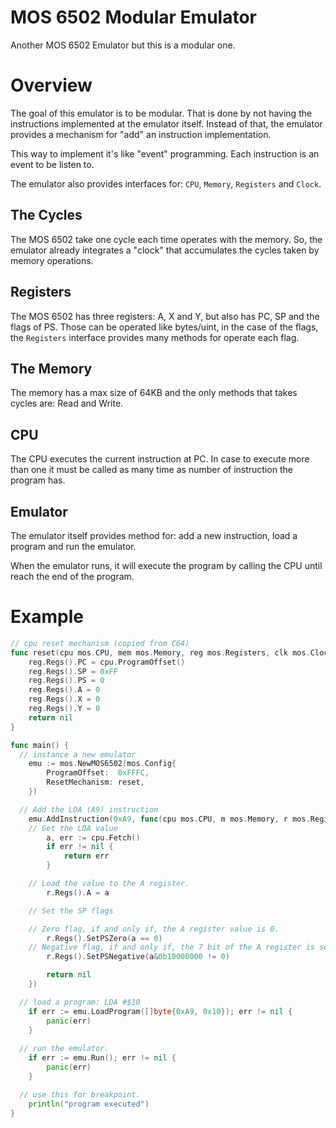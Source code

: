 # MOS 6502 Modular Emulator
Another MOS 6502 Emulator but this is a modular one.

# Overview

The goal of this emulator is to be modular. That is done by not having the instructions implemented at the emulator itself. Instead of that, the emulator provides a mechanism for "add" an instruction implementation. 

This way to implement it's like "event" programming. Each instruction is an event to be listen to. 

The emulator also provides interfaces for: `CPU`, `Memory`, `Registers` and `Clock`.

## The Cycles
The MOS 6502 take one cycle each time operates with the memory. So, the emulator already integrates a "clock" that accumulates the cycles taken by memory operations.

## Registers
The MOS 6502 has three registers: A, X and Y, but also has PC, SP and the flags of PS. Those can be operated like bytes/uint, in the case of the flags, the `Registers` interface provides many methods for operate each flag.

## The Memory
The memory has a max size of 64KB and the only methods that takes cycles are: Read and Write.

## CPU
The CPU executes the current instruction at PC. In case to execute more than one it must be called as many time as number of instruction the program has.

## Emulator
The emulator itself provides method for: add a new instruction, load a program and run the emulator.

When the emulator runs, it will execute the program by calling the CPU until reach the end of the program.

# Example

````go
// cpu reset mechanism (copied from C64)
func reset(cpu mos.CPU, mem mos.Memory, reg mos.Registers, clk mos.Clock) error {
	reg.Regs().PC = cpu.ProgramOffset()
	reg.Regs().SP = 0xFF
	reg.Regs().PS = 0
	reg.Regs().A = 0
	reg.Regs().X = 0
	reg.Regs().Y = 0
	return nil
}

func main() {
  // instance a new emulator
	emu := mos.NewMOS6502(mos.Config{
		ProgramOffset:  0xFFFC,
		ResetMechanism: reset,
	})

  // Add the LDA (A9) instruction
	emu.AddInstruction(0xA9, func(cpu mos.CPU, m mos.Memory, r mos.Registers, c mos.Clock) error {
    // Get the LDA value
		a, err := cpu.Fetch()
		if err != nil {
			return err
		}

    // Load the value to the A register.
		r.Regs().A = a

    // Set the SP flags

    // Zero flag, if and only if, the A register value is 0.
		r.Regs().SetPSZero(a == 0) 
    // Negative flag, if and only if, the 7 bit of the A register is set.
		r.Regs().SetPSNegative(a&0b10000000 != 0)

		return nil
	})

  // load a program: LDA #$10
	if err := emu.LoadProgram([]byte{0xA9, 0x10}); err != nil {
		panic(err)		
	}
	
  // run the emulator.
	if err := emu.Run(); err != nil {
		panic(err)
	}

  // use this for breakpoint.
	println("program executed")
}

````